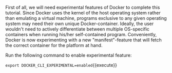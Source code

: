First of all, we will need experimental features of Docker to complete this tutorial. Since Docker uses the kernel of the host operating system rather than emulating a virtual machine, programs exclusive to any given operating system may need their own unique Docker-container. Ideally, the user wouldn't need to actively differentiate between multiple OS-specific containers when running his/her self-contained program. Conveniently, Docker is now experimenting with a new "manifest"-feature that will fetch the correct container for the platform at hand. 

Run the following command to enable experimental feature:

`export DOCKER_CLI_EXPERIMENTAL=enabled`{{execute}}
